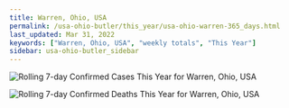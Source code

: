 ```yaml
---
title: Warren, Ohio, USA
permalink: /usa-ohio-butler/this_year/usa-ohio-warren-365_days.html
last_updated: Mar 31, 2022
keywords: ["Warren, Ohio, USA", "weekly totals", "This Year"]
sidebar: usa-ohio-butler_sidebar
---
```


![Rolling 7-day Confirmed Cases This Year for Warren, Ohio, USA](/covid_tracker/images/graphs/usa-ohio-warren-rolling_7_days_confirmed-365_days_graph.png)

![Rolling 7-day Confirmed Deaths This Year for Warren, Ohio, USA](/covid_tracker/images/graphs/usa-ohio-warren-rolling_7_days_deaths-365_days_graph.png)
